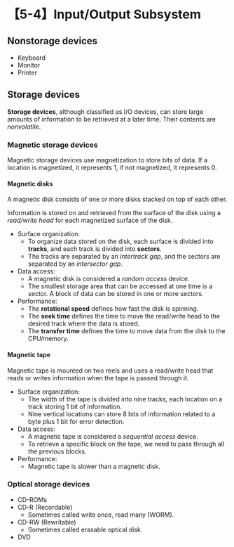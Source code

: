 # 【5-4】Input/Output Subsystem

## Nonstorage devices

- Keyboard
- Monitor
- Printer

## Storage devices

**Storage devices**, although classified as I/O devices, can store large amounts of information to be retrieved at a later time. Their contents are *nonvolatile*.

### Magnetic storage devices

Magnetic storage devices use magnetization to store bits of data. If a location is magnetized, it represents 1, if not magnetized, it represents 0.

#### Magnetic disks

A magnetic disk consists of one or more disks stacked on top of each other.

Information is stored on and retrieved from the surface of the disk using a *read/write head* for each magnetized surface of the disk.

- Surface organization:  
    - To organize data stored on the disk, each surface is divided into **tracks**, and each track is divided into **sectors**.
    - The tracks are separated by an *intertrack gap*, and the sectors are separated by an *intersector gap*.
- Data access:  
    - A magnetic disk is considered a *random access* device.
    - The smallest storage area that can be accessed at one time is a sector. A block of data can be stored in one or more sectors.
- Performance:  
    - The **rotational speed** defines how fast the disk is spinning.
    - The **seek time** defines the time to move the read/write head to the desired track where the data is stored.
    - The **transfer time** defines the time to move data from the disk to the CPU/memory.

#### Magnetic tape

Magnetic tape is mounted on two reels and uses a read/write head that reads or writes information when the tape is passed through it.

- Surface organization:  
    - The width of the tape is divided into nine tracks, each location on a track storing 1 bit of information.
    - Nine vertical locations can store 8 bits of information related to a byte plus 1 bit for error detection.
- Data access:  
    - A magnetic tape is considered a *sequential access* device.
    - To retrieve a specific block on the tape, we need to pass through all the previous blocks.
- Performance:  
    - Magnetic tape is slower than a magnetic disk.

### Optical storage devices

- CD-ROMs
- CD-R (Recordable)
    - Sometimes called write once, read many (WORM).
- CD-RW (Rewritable)
    - Sometimes called erasable optical disk.
- DVD
